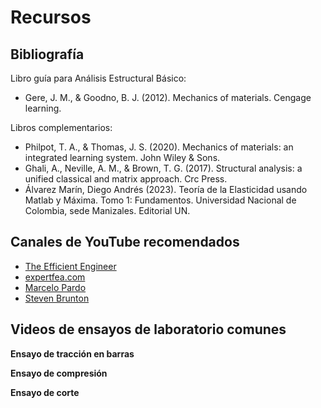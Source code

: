 # Recursos

## Bibliografía

Libro guía para Análisis Estructural Básico:
- Gere, J. M., & Goodno, B. J. (2012). Mechanics of materials. Cengage learning.

Libros complementarios:
- Philpot, T. A., & Thomas, J. S. (2020). Mechanics of materials: an integrated learning system. John Wiley & Sons.
- Ghali, A., Neville, A. M., & Brown, T. G. (2017). Structural analysis: a unified classical and matrix approach. Crc Press.
- Álvarez Marín, Diego Andrés (2023). Teoría de la Elasticidad usando Matlab y Máxima. Tomo 1: Fundamentos. Universidad Nacional de Colombia, sede Manizales. Editorial UN.

## Canales de YouTube recomendados

- [The Efficient Engineer](https://www.youtube.com/channel/UCXAS_Ekkq0iFJ9dSUIkcAkw)
- [expertfea.com](https://www.youtube.com/c/expertfeacom/featured)
- [Marcelo Pardo](https://www.youtube.com/user/hondamarz)
- [Steven Brunton](https://www.youtube.com/@Eigensteve)

## Videos de ensayos de laboratorio comunes

**Ensayo de tracción en barras**


**Ensayo de compresión**

**Ensayo de corte**


